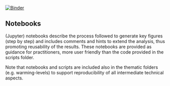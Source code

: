 [![Binder](https://mybinder.org/badge_logo.svg)](https://mybinder.org/v2/gh/SantanderMetGroup/ATLAS/tree/master/notebooks/v1.6?filepath=https%3A%2F%2Fgithub.com%2FSantanderMetGroup%2FATLAS%2Fblob%2Fmaster%2Fnotebooks%2Fregional_delta_changes.ipynb)

## Notebooks

(Jupyter) notebooks describe the process followed to generate key figures (step by step) and includes comments and hints to extend the analysis, thus promoting reusability of the results. These notebooks are provided as guidance for practitioners, more user friendly than the code provided in the scripts folder. 

Note that notebooks and scripts are included also in the thematic folders (e.g. warming-levels) to support reproducibility of all intermediate technical aspects.

